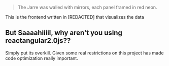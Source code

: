 > The Jarre was walled with mirrors, each panel framed in red neon.

This is the frontend written in [REDACTED] that visualizes the data

## But Saaaahiiiil, why aren't you using reactangular2.0js??
Simply put its overkill. Given some real restrictions on this project has made code optimization really important.